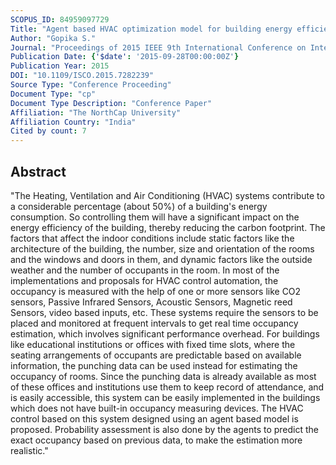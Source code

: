 ```yaml
---
SCOPUS_ID: 84959097729
Title: "Agent based HVAC optimization model for building energy efficiency"
Author: "Gopika S."
Journal: "Proceedings of 2015 IEEE 9th International Conference on Intelligent Systems and Control, ISCO 2015"
Publication Date: {'$date': '2015-09-28T00:00:00Z'}
Publication Year: 2015
DOI: "10.1109/ISCO.2015.7282239"
Source Type: "Conference Proceeding"
Document Type: "cp"
Document Type Description: "Conference Paper"
Affiliation: "The NorthCap University"
Affiliation Country: "India"
Cited by count: 7
---
```


## Abstract
"The Heating, Ventilation and Air Conditioning (HVAC) systems contribute to a considerable percentage (about 50%) of a building's energy consumption. So controlling them will have a significant impact on the energy efficiency of the building, thereby reducing the carbon footprint. The factors that affect the indoor conditions include static factors like the architecture of the building, the number, size and orientation of the rooms and the windows and doors in them, and dynamic factors like the outside weather and the number of occupants in the room. In most of the implementations and proposals for HVAC control automation, the occupancy is measured with the help of one or more sensors like CO2 sensors, Passive Infrared Sensors, Acoustic Sensors, Magnetic reed Sensors, video based inputs, etc. These systems require the sensors to be placed and monitored at frequent intervals to get real time occupancy estimation, which involves significant performance overhead. For buildings like educational institutions or offices with fixed time slots, where the seating arrangements of occupants are predictable based on available information, the punching data can be used instead for estimating the occupancy of rooms. Since the punching data is already available as most of these offices and institutions use them to keep record of attendance, and is easily accessible, this system can be easily implemented in the buildings which does not have built-in occupancy measuring devices. The HVAC control based on this system designed using an agent based model is proposed. Probability assessment is also done by the agents to predict the exact occupancy based on previous data, to make the estimation more realistic."
